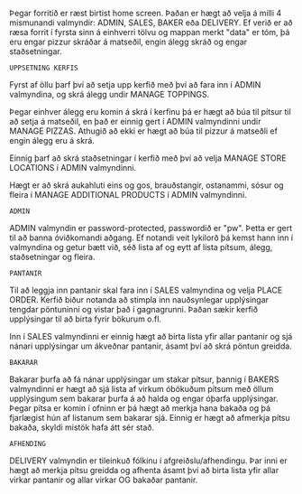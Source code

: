 Þegar forritið er ræst birtist home screen. Þaðan er hægt að velja á milli 4
mismunandi valmyndir: ADMIN, SALES, BAKER eða DELIVERY. Ef verið er að
ræsa forrit í fyrsta sinn á einhverri tölvu og mappan merkt "data" er tóm, þá eru
engar pizzur skráðar á matseðil, engin álegg skráð og engar staðsetningar.

    UPPSETNING KERFIS
Fyrst af öllu þarf því að setja upp kerfið með því að fara inn í ADMIN
valmyndina, og skrá álegg undir MANAGE TOPPINGS.

Þegar einhver álegg eru komin á skrá í kerfinu þá er hægt að búa til pítsur til að
setja á matseðil, en það er einnig gert í ADMIN valmyndinni undir MANAGE
PIZZAS. Athugið að ekki er hægt að búa til pizzur á matseðli ef engin álegg eru
á skrá.

Einnig þarf að skrá staðsetningar í kerfið með því að velja MANAGE STORE
LOCATIONS í ADMIN valmyndinni.

Hægt er að skrá aukahluti eins og gos, brauðstangir, ostanammi, sósur og fleira
í MANAGE ADDITIONAL PRODUCTS í ADMIN valmyndinni.

    ADMIN
ADMIN valmyndin er password-protected, passwordið er "pw". Þetta er gert til að banna óviðkomandi aðgang. Ef notandi veit lykilorð þá kemst hann inn í valmyndina og getur bætt við, séð lista af og eytt af lista pítsum, álegg, staðsetningar og fleira. 

    PANTANIR
Til að leggja inn pantanir skal fara inn í SALES valmyndina og velja PLACE
ORDER. Kerfið biður notanda að stimpla inn nauðsynlegar upplýsingar tengdar
pöntuninni og vistar það í gagnagrunni. Þaðan sækir kerfið upplýsingar til að
birta fyrir bökurum o.fl.

Inn í SALES valmyndinni er einnig hægt að birta lista yfir allar pantanir og sjá
nánari upplýsingar um ákveðnar pantanir, ásamt því að skrá pöntun greidda.

    BAKARAR
Bakarar þurfa að fá nánar upplýsingar um stakar pítsur, þannig í BAKERS
valmyndinni er hægt að sjá lista af virkum óbökuðum pítsum með öllum
upplýsingum sem bakarar þurfa á að halda og engar óþarfa upplýsingar. Þegar
pítsa er komin í ofninn er þá hægt að merkja hana bakaða og þá fjarlægist hún
af listanum sem bakarar sjá. Einnig er hægt að afmerkja pítsu bakaða, skyldi
mistök hafa átt sér stað.

    AFHENDING
DELIVERY valmyndin er tileinkuð fólkinu í afgreiðslu/afhendingu. Þar inni er
hægt að merkja pítsu greidda og afhenta ásamt því að birta lista yfir allar virkar
pantanir og allar virkar OG bakaðar pantanir.
    


